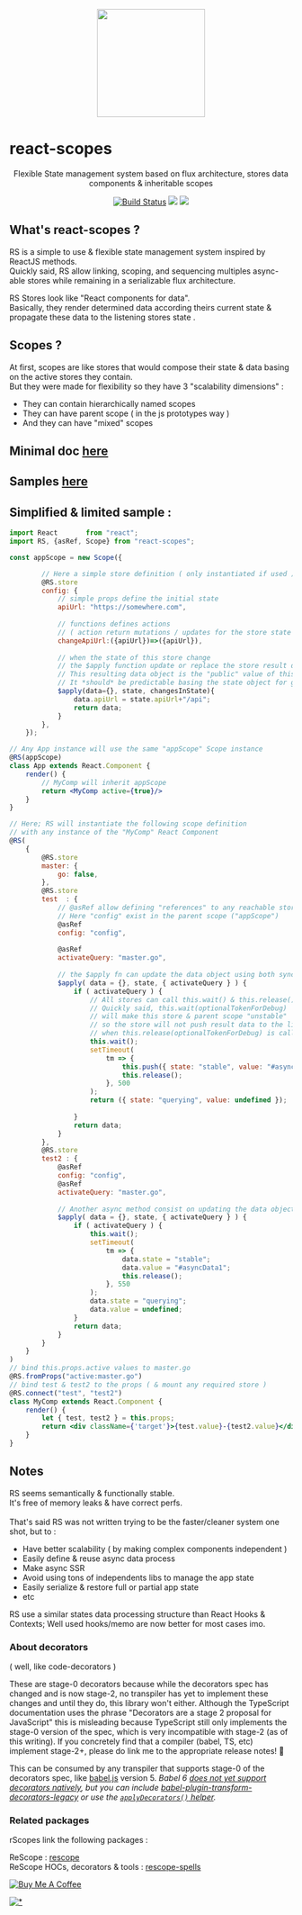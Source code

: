 
<p align="center"><img  width="192" src ="https://github.com/rScopes/rescope/raw/master/doc/assets/logo.svg?sanitize=true" /></p>

<p align="center" style="font-size:25px"><b>

# react-scopes

</b></p>
<p align="center">Flexible State management system based on flux architecture, stores data components & inheritable scopes
</p>

<p align="center"><a href="https://travis-ci.org/rscopes/react-scopes">
<img src="https://travis-ci.org/rscopes/react-scopes.svg?branch=master" alt="Build Status" /></a>
<a href="https://www.npmjs.com/package/react-scopes">
<img src="https://img.shields.io/npm/v/react-scopes.svg" /></a>
<img src="https://img.shields.io/badge/contributions-welcome-brightgreen.svg?style=flat" />

</p>

## What's react-scopes ?

RS is a simple to use & flexible state management system inspired by ReactJS methods.<br/>
Quickly said, RS allow linking, scoping, and sequencing multiples async-able stores while remaining in a serializable flux architecture.

RS Stores look like "React components for data".<br>
Basically, they render determined data according theirs current state & propagate these data to the listening stores state .<br>

## Scopes ?

At first, scopes are like stores that would compose their state & data basing on the active stores they contain.<br/>
But they were made for flexibility so they have 3 "scalability dimensions" :

- They can contain hierarchically named scopes
- They can have parent scope ( in the js prototypes way )
- And they can have "mixed" scopes

## Minimal doc [here](DOC.MD)

## Samples [here](https://github.com/rscopes/react-scopes-samples)

## Simplified & limited sample :

```jsx harmony
import React       from "react";
import RS, {asRef, Scope} from "react-scopes";

const appScope = new Scope({

        // Here a simple store definition ( only instantiated if used )
        @RS.store
        config: {
        	// simple props define the initial state
            apiUrl: "https://somewhere.com",
            
            // functions defines actions
            // ( action return mutations / updates for the store state )
            changeApiUrl:({apiUrl})=>({apiUrl}),
            
            // when the state of this store change 
            // the $apply function update or replace the store result data
            // This resulting data object is the "public" value of this store
            // It *should* be predictable basing the state object for good async SSR  
            $apply(data={}, state, changesInState){
            	data.apiUrl = state.apiUrl+"/api";
            	return data;
            }
        },
    });

// Any App instance will use the same "appScope" Scope instance 
@RS(appScope)
class App extends React.Component {
    render() {
    	// MyComp will inherit appScope
        return <MyComp active={true}/>
    }
}

// Here; RS will instantiate the following scope definition 
// with any instance of the "MyComp" React Component 
@RS(
    {
        @RS.store
        master: {
            go: false,
        },
        @RS.store
        test  : {
        	// @asRef allow defining "references" to any reachable store in the scope
        	// Here "config" exist in the parent scope ("appScope") 
            @asRef
            config: "config",
            
            @asRef
            activateQuery: "master.go",
            
            // the $apply fn can update the data object using both sync and async methods
            $apply( data = {}, state, { activateQuery } ) {
                if ( activateQuery ) {
                	// All stores can call this.wait() & this.release()
                	// Quickly said, this.wait(optionalTokenForDebug) 
                	// will make this store & parent scope "unstable"
                	// so the store will not push result data to the listening stores
                	// when this.release(optionalTokenForDebug) is called the result data of the store is propagated
                    this.wait();
                    setTimeout(
                        tm => {
                            this.push({ state: "stable", value: "#asyncData2" });
                            this.release();
                        }, 500
                    );
                    return ({ state: "querying", value: undefined });
                   
                }
                return data;
            }
        },
        @RS.store
        test2 : {
            @asRef
            config: "config",
            @asRef
            activateQuery: "master.go",
            
            // Another async method consist on updating the data object dynamically
            $apply( data = {}, state, { activateQuery } ) {
                if ( activateQuery ) {
                    this.wait(); 
                    setTimeout(
                        tm => {
                            data.state = "stable";
                            data.value = "#asyncData1";
                            this.release();
                        }, 550
                    );
                    data.state = "querying";
                    data.value = undefined;
                }
                return data;
            }
        }
    }
)
// bind this.props.active values to master.go
@RS.fromProps("active:master.go")
// bind test & test2 to the props ( & mount any required store ) 
@RS.connect("test", "test2")
class MyComp extends React.Component {
    render() {
        let { test, test2 } = this.props;
        return <div className={'target'}>{test.value}-{test2.value}</div>
    }
}


```

## Notes

RS seems semantically & functionally stable. <br/>
It's free of memory leaks & have correct perfs.<br/>
<br/>
That's said RS was not written trying to be the faster/cleaner system one shot, but to :
- Have better scalability ( by making complex components independent )
- Easily define & reuse async data process 
- Make async SSR
- Avoid using tons of independents libs to manage the app state
- Easily serialize & restore full or partial app state
- etc

RS use a similar states data processing structure than React Hooks & Contexts; Well used hooks/memo are now better for most cases imo. 

### About decorators

( well, like code-decorators )

These are stage-0 decorators because while the decorators spec has changed and is now stage-2, no transpiler has yet to implement these changes and until they do, this library won't either. Although the TypeScript documentation uses the phrase "Decorators are a stage 2 proposal for JavaScript" this is misleading because TypeScript still only implements the stage-0 version of the spec, which is very incompatible with stage-2 (as of this writing). If you concretely find that a compiler (babel, TS, etc) implement stage-2+, please do link me to the appropriate release notes! 🎈


This can be consumed by any transpiler that supports stage-0 of the decorators spec, like [babel.js](https://babeljs.io/) version 5. *Babel 6 [does not yet support decorators natively](https://phabricator.babeljs.io/T2645), but you can include [babel-plugin-transform-decorators-legacy](https://github.com/loganfsmyth/babel-plugin-transform-decorators-legacy) or use the [`applyDecorators()` helper](#applydecorators-helper).*

### Related packages

rScopes link the following packages :<br>

ReScope : [rescope](https://github.com/rscopes/rescope)<br>
ReScope HOCs, decorators & tools : [rescope-spells](https://github.com/rscopes/rescope-spells)<br>


<a href="https://www.buymeacoffee.com/6RMg8OQ" target="_blank"><img src="https://bmc-cdn.nyc3.digitaloceanspaces.com/BMC-button-images/custom_images/orange_img.png" alt="Buy Me A Coffee" style="height: auto !important;width: auto !important;" ></a>

[![*](https://www.google-analytics.com/collect?v=1&tid=UA-82058889-1&cid=555&t=event&ec=project&ea=view&dp=%2Fproject%2Freact-scopes&dt=readme)](#)
